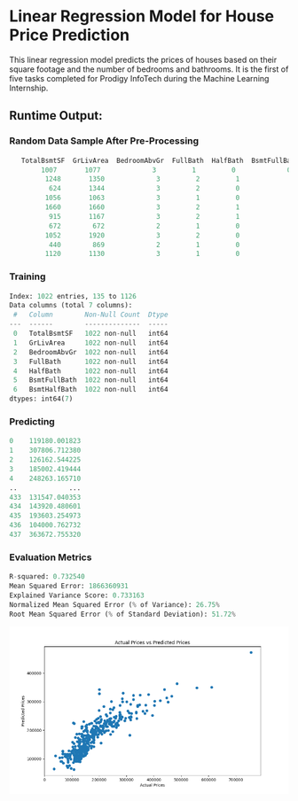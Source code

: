 # Linear Regression Model for House Price Prediction

This linear regression model predicts the prices of houses based on their square footage and the number of bedrooms and bathrooms. It is the first of five tasks completed for Prodigy InfoTech during the Machine Learning Internship.

## Runtime Output:

### Random Data Sample After Pre-Processing
```python
   TotalBsmtSF  GrLivArea  BedroomAbvGr  FullBath  HalfBath  BsmtFullBath  BsmtHalfBath  SalePrice
        1007       1077             3         1         0             0             0      91000
         1248       1350             3         2         1             0             0     168500
          624       1344             3         2         0             1             0      98000
         1056       1063             3         1         0             0             0     128000
         1660       1660             3         2         1             0             0     290000
          915       1167             3         2         1             0             0     144000
          672        672             2         1         0             0             0     108000
         1052       1920             3         2         0             0             0     172500
          440        869             2         1         0             0             0      85500
         1120       1130             3         1         0             0             0     120000
```
### Training
```python
Index: 1022 entries, 135 to 1126
Data columns (total 7 columns):
 #   Column        Non-Null Count  Dtype
---  ------        --------------  -----
 0   TotalBsmtSF   1022 non-null   int64
 1   GrLivArea     1022 non-null   int64
 2   BedroomAbvGr  1022 non-null   int64
 3   FullBath      1022 non-null   int64
 4   HalfBath      1022 non-null   int64
 5   BsmtFullBath  1022 non-null   int64
 6   BsmtHalfBath  1022 non-null   int64
dtypes: int64(7)
```
### Predicting
```python
0    119180.001823
1    307806.712380
2    126162.544225
3    185002.419444
4    248263.165710
..             ...
433  131547.040353
434  143920.480601
435  193603.254973
436  104000.762732
437  363672.755320
```
### Evaluation Metrics
```python
R-squared: 0.732540
Mean Squared Error: 1866360931
Explained Variance Score: 0.733163
Normalized Mean Squared Error (% of Variance): 26.75%
Root Mean Squared Error (% of Standard Deviation): 51.72%
```
![Scatter Plot](image.png)
